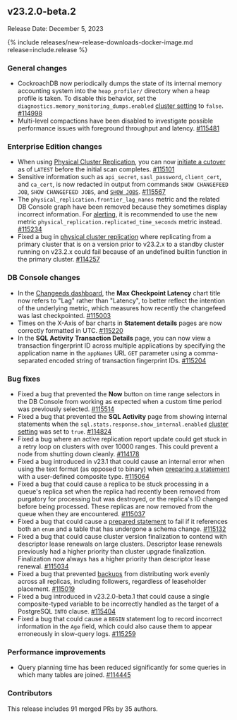 ## v23.2.0-beta.2

Release Date: December 5, 2023

{% include releases/new-release-downloads-docker-image.md release=include.release %}

<h3 id="v23-2-0-beta-2-general-changes">General changes</h3>

- CockroachDB now periodically dumps the state of its internal memory accounting system into the `heap_profiler/` directory when a heap profile is taken. To disable this behavior, set the `diagnostics.memory_monitoring_dumps.enabled` [cluster setting](https://cockroachlabs.com/docs/v23.2/cluster-settings) to `false`. [#114998][#114998]
- Multi-level compactions have been disabled to investigate possible performance issues with foreground throughput and latency. [#115481][#115481]

<h3 id="v23-2-0-beta-2-enterprise-edition-changes">Enterprise Edition changes</h3>

- When using [Physical Cluster Replication](https://cockroachlabs.com/docs/v23.2/physical-cluster-replication-overview), you can now [initiate a cutover](https://cockroachlabs.com/docs/v23.2/cutover-replication) as of `LATEST` before the initial scan completes. [#115101][#115101]
- Sensitive information such as `api_secret`, `sasl_password`, `client_cert`, and `ca_cert`, is now redacted in output from commands `SHOW CHANGEFEED JOB`, `SHOW CHANGEFEED JOBS`, and [`SHOW JOBS`](https://cockroachlabs.com/docs/v23.2/show-jobs). [#115567][#115567]
- The `physical_replication.frontier_lag_nanos` metric and the related DB Console graph have been removed because they sometimes display incorrect information. For [alerting](https://cockroachlabs.com/docs/v23.2/physical-cluster-replication-monitoring#prometheus), it is recommended to use the new metric `physical_replication.replicated_time_seconds` metric instead. [#115234][#115234]
- Fixed a bug in [physical cluster replication](https://cockroachlabs.com/docs/v23.2/physical-cluster-replication-overview) where replicating from a primary cluster that is on a version prior to v23.2.x to a standby cluster running on v23.2.x could fail because of an undefined builtin function in the primary cluster. [#114257][#114257]

<h3 id="v23-2-0-beta-2-db-console-changes">DB Console changes</h3>

- In the [Changeeds dashboard](https://www.cockroachlabs.com/docs/v23.2/ui-cdc-dashboard), the **Max Checkpoint Latency** chart title now refers to "Lag" rather than "Latency", to better reflect the intention of the underlying metric, which measures how recently the changefeed was last checkpointed. [#115003][#115003]
- Times on the X-Axis of bar charts in **Statement details** pages are now correctly formatted in UTC. [#115220][#115220]
- In the **SQL Activity** **Transaction Details** page, you can now view a transaction fingerprint ID across multiple applications by specifying the application name in the `appNames` URL `GET` parameter using a comma-separated encoded string of transaction fingerprint IDs. [#115204][#115204]

<h3 id="v23-2-0-beta-2-bug-fixes">Bug fixes</h3>

- Fixed a bug that prevented the **Now** button on time range selectors in the DB Console from working as expected when a custom time period was previously selected. [#115514][#115514]
- Fixed a bug that prevented the **SQL Activity** page from showing internal statements when the `sql.stats.response.show_internal.enabled` [cluster setting](https://cockroachlabs.com/docs/v23.2/cluster-settings) was set to `true`. [#114824][#114824]
- Fixed a bug where an active replication report update could get stuck in a retry loop on clusters with over 10000 ranges. This could prevent a node from shutting down cleanly. [#114178][#114178]
- Fixed a bug introduced in v23.1 that could cause an internal error when using the text format (as opposed to binary) when [preparing a statement](https://www.cockroachlabs.com/docs/v23.2/sql-grammar#prepare_stmt) with a user-defined composite type. [#115064][#115064]
- Fixed a bug that could cause a replica to be stuck processing in a queue's replica set when the replica had recently been removed from purgatory for processing but was destroyed, or the replica's ID changed before being processed. These replicas are now removed from the queue when they are encountered. [#115037][#115037]
- Fixed a bug that could cause a [prepared statement](https://www.cockroachlabs.com/docs/v23.2/sql-grammar#prepare_stmt) to fail if it references both an `enum` and a table that has undergone a schema change. [#115132][#115132]
- Fixed a bug that could cause cluster version finalization to contend with descriptor lease renewals on large clusters. Descriptor lease renewals previously had a higher priority than cluster upgrade finalization. Finalization now always has a higher priority than descriptor lease renewal. [#115034][#115034]
- Fixed a bug that prevented [backups](https://cockroachlabs.com/docs/v23.2/backup) from distributing work evenly across all replicas, including followers, regardless of leaseholder placement. [#115019][#115019]
- Fixed a bug introduced in v23.2.0-beta.1 that could cause a single composite-typed variable to be incorrectly handled as the target of a PostgreSQL `INTO` clause. [#115404][#115404]
- Fixed a bug that could cause a `BEGIN` statement log to record incorrect information in the `Age` field, which could also cause them to appear erroneously in slow-query logs. [#115259][#115259]

<h3 id="v23-2-0-beta-2-performance-improvements">Performance improvements</h3>

- Query planning time has been reduced significantly for some queries in which many tables are joined. [#114445][#114445]

<div class="release-note-contributors" markdown="1">

<h3 id="v23-2-0-beta-2-contributors">Contributors</h3>

This release includes 91 merged PRs by 35 authors.

</div>

[#114178]: https://github.com/cockroachdb/cockroach/pull/114178
[#114445]: https://github.com/cockroachdb/cockroach/pull/114445
[#114824]: https://github.com/cockroachdb/cockroach/pull/114824
[#114998]: https://github.com/cockroachdb/cockroach/pull/114998
[#115003]: https://github.com/cockroachdb/cockroach/pull/115003
[#115037]: https://github.com/cockroachdb/cockroach/pull/115037
[#115064]: https://github.com/cockroachdb/cockroach/pull/115064
[#115101]: https://github.com/cockroachdb/cockroach/pull/115101
[#115132]: https://github.com/cockroachdb/cockroach/pull/115132
[#115145]: https://github.com/cockroachdb/cockroach/pull/115145
[#115181]: https://github.com/cockroachdb/cockroach/pull/115181
[#114257]: https://github.com/cockroachdb/cockroach/pull/114257
[#115019]: https://github.com/cockroachdb/cockroach/pull/115019
[#115034]: https://github.com/cockroachdb/cockroach/pull/115034
[#115204]: https://github.com/cockroachdb/cockroach/pull/115204
[#115220]: https://github.com/cockroachdb/cockroach/pull/115220
[#115234]: https://github.com/cockroachdb/cockroach/pull/115234
[#115259]: https://github.com/cockroachdb/cockroach/pull/115259
[#115404]: https://github.com/cockroachdb/cockroach/pull/115404
[#115481]: https://github.com/cockroachdb/cockroach/pull/115481
[#115514]: https://github.com/cockroachdb/cockroach/pull/115514
[#115567]: https://github.com/cockroachdb/cockroach/pull/115567
[#115604]: https://github.com/cockroachdb/cockroach/pull/115604
